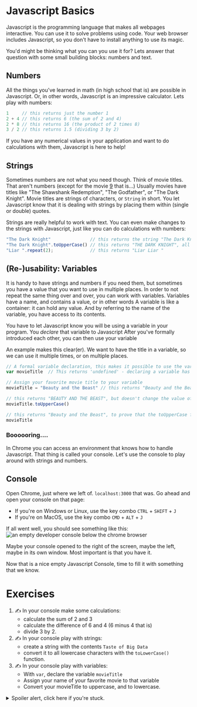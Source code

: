 # Javascript Basics

Javascript is the programming language that makes all webpages interactive. You can use it to solve problems using code. Your web browser includes Javascript, so you don't have to install anything to use its magic.

You'd might be thinking what you can you use it for?
Lets answer that question with some small building blocks: numbers and text.

## Numbers

All the things you've learned in math (in high school that is) are possible in Javascript. Or, in other words, Javascript is an impressive calculator. Lets play with numbers:

```javascript
1     // this returns just the number 1
2 + 4 // this returns 6 (the sum of 2 and 4)
2 * 8 // this returns 16 (the product of 2 times 8)
3 / 2 // this returns 1.5 (dividing 3 by 2)
```

If you have any numerical values in your application and want to do calculations with them, Javascript is here to help!

## Strings

Sometimes numbers are not what you need though. Think of movie titles. That aren't numbers (except for the movie [9](https://www.themoviedb.org/movie/12244-9) that is...) Usually movies have titles like "The Shawshank Redemption", "The Godfather", or "The Dark Knight". Movie titles are strings of characters, or `String` in short.
You let Javascript know that it is dealing with strings by placing them within (single or double) quotes.

Strings are really helpful to work with text. You can even make changes to the strings with Javascript, just like you can do calculations with numbers:

```javascript
"The Dark Knight"               // this returns the string "The Dark Knight" itself
"The Dark Knight".toUpperCase() // this returns "THE DARK KNIGHT", all capitalized
"Liar ".repeat(2);              // this returns "Liar Liar "
```

## (Re-)usability:  Variables

It is handy to have strings and numbers if you need them, but sometimes you have a value that you want to use in multiple places. In order to not repeat the same thing over and over, you can work with variables.
Variables have a name, and contains a value, or in other words
A variable is like a container: it can hold any value. And by referring to the name of the variable, you have access to its contents.

You have to let Javascript know you will be using a variable in your program. You *declare* that variable to Javascript
After you've formally introduced each other, you can then use your variable

An example makes this clear(er). We want to have the title in a variable, so we can use it multiple times, or on multiple places.

```javascript
// A formal variable declaration, this makes it possible to use the variable movieTitle later
var movieTitle  // This returns 'undefined' - declaring a variable has no noteworthy return value

// Assign your favorite movie title to your variable
movieTitle = "Beauty and the Beast" // this returns "Beauty and the Beast", the value of your variable

// this returns "BEAUTY AND THE BEAST", but doesn't change the value of the variable itself.
movieTitle.toUpperCase()

// this returns "Beauty and the Beast", to prove that the toUpperCase function didn't change the variable.
movieTitle
```

### Boooooring....

In Chrome you can access an environment that knows how to handle Javascript. That thing is called your console. Let's use the console to play around with strings and numbers.

## Console

Open Chrome, just where we left of. `localhost:3000` that was. Go ahead and open your console on that page:

- If you're on Windows or Linux, use the key combo `CTRL` + `SHIFT` + `J`
- If you're on MacOS, use the key combo `CMD` + `ALT` + `J`

If all went well, you should see something like this:
![an empty developer console below the chrome browser](https://cd.sseu.re/Chrome_with_an_empty_console.png)

Maybe your console opened to the right of the screen, maybe the left, maybe in its own window. Most important is that you have it.

Now that is a nice empty Javascript Console, time to fill it with something that we know.

# Exercises

1. ✍️  In your console make some calculations:
    * calculate the sum of 2 and 3
    * calculate the difference of 6 and 4 (6 minus 4 that is)
    * divide 3 by 2.
2. ✍️  In your console play with strings:
    * create a string with the contents `Taste of Big Data`
    * convert it to all lowercase characters with the `toLowerCase()` function.
3. ✍️  In your console play with variables:
    * With `var`, declare the variable `movieTitle`
    * Assign your name of your favorite movie to that variable
    * Convert your movieTitle to uppercase, and to lowercase.

<details>
  <summary>Spoiler alert, click here if you're stuck.</summary>
  <pre>
    // On numbers
    2 + 3
    6 - 4
    3 / 2
  </pre>
  <pre>
    // On strings
    "Taste of Big Data"
    "Taste of Big Data".toLowerCase()
  </pre>
  <pre>
    // On variables
    var movieTitle
    movieTitle = "Mister Nobody"
    movieTitle.toUpperCase()
    movieTitle.toLowerCase()
  </pre>
</details>
